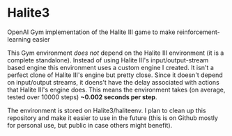 # Halite3
OpenAI Gym implementation of the Halite III game to make reinforcement-learning easier

This Gym environment _does not_ depend on the Halite III environment (it is a complete standalone). Instead of using Halite III's input/output-stream based engine this environment uses a custom engine I created. It isn't a perfect clone of Halite III's engine but pretty close. Since it doesn't depend on input/output streams, it doens't have the delay associated with actions that Halite III's engine does. This means the environment takes (on average, tested over 10000 steps) __~0.002 seconds per step__.

The environment is stored on Halite3/haliteenv. I plan to clean up this repository and make it easier to use in the future (this is on Github mostly for personal use, but public in case others might benefit).
